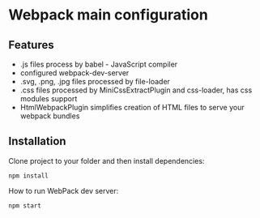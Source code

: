 # Webpack main configuration

## Features

- .js files process by babel - JavaScript compiler
- configured webpack-dev-server
- .svg, .png, .jpg files processed by file-loader
- .css files processed by MiniCssExtractPlugin and css-loader, has css modules support
- HtmlWebpackPlugin simplifies creation of HTML files to serve your webpack bundles

## Installation

Clone project to your folder and then install dependencies:

    npm install

How to run WebPack dev server:

    npm start
